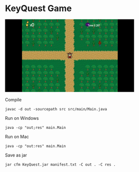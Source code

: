 # KeyQuest Game

![Gameplay](Gameplay.gif)

Compile

```
javac -d out -sourcepath src src/main/Main.java
```

Run on Windows

```
java -cp "out;res" main.Main
```

Run on Mac

```
java -cp "out:res" main.Main
```

Save as jar

```
jar cfm KeyQuest.jar manifest.txt -C out . -C res .
```